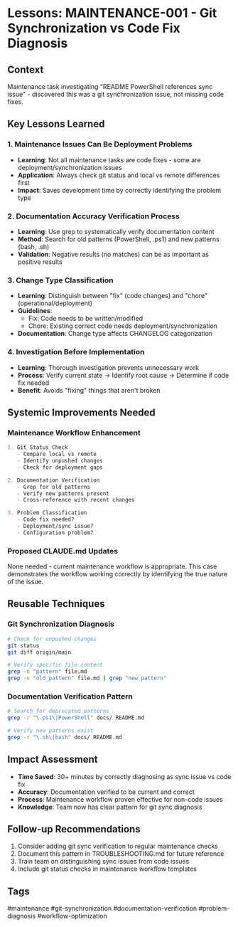 # Lessons: MAINTENANCE-001 - Git Synchronization vs Code Fix Diagnosis

## Context
Maintenance task investigating "README PowerShell references sync issue" - discovered this was a git synchronization issue, not missing code fixes.

## Key Lessons Learned

### 1. Maintenance Issues Can Be Deployment Problems
- **Learning**: Not all maintenance tasks are code fixes - some are deployment/synchronization issues
- **Application**: Always check git status and local vs remote differences first
- **Impact**: Saves development time by correctly identifying the problem type

### 2. Documentation Accuracy Verification Process
- **Learning**: Use grep to systematically verify documentation content
- **Method**: Search for old patterns (PowerShell, .ps1) and new patterns (bash, .sh)
- **Validation**: Negative results (no matches) can be as important as positive results

### 3. Change Type Classification
- **Learning**: Distinguish between "fix" (code changes) and "chore" (operational/deployment)
- **Guidelines**: 
  - Fix: Code needs to be written/modified
  - Chore: Existing correct code needs deployment/synchronization
- **Documentation**: Change type affects CHANGELOG categorization

### 4. Investigation Before Implementation
- **Learning**: Thorough investigation prevents unnecessary work
- **Process**: Verify current state → Identify root cause → Determine if code fix needed
- **Benefit**: Avoids "fixing" things that aren't broken

## Systemic Improvements Needed

### Maintenance Workflow Enhancement
```markdown
1. Git Status Check
   - Compare local vs remote
   - Identify unpushed changes
   - Check for deployment gaps

2. Documentation Verification
   - Grep for old patterns
   - Verify new patterns present
   - Cross-reference with recent changes

3. Problem Classification
   - Code fix needed?
   - Deployment/sync issue?
   - Configuration problem?
```

### Proposed CLAUDE.md Updates
None needed - current maintenance workflow is appropriate. This case demonstrates the workflow working correctly by identifying the true nature of the issue.

## Reusable Techniques

### Git Synchronization Diagnosis
```bash
# Check for unpushed changes
git status
git diff origin/main

# Verify specific file content
grep -n "pattern" file.md
grep -v "old_pattern" file.md | grep "new_pattern"
```

### Documentation Verification Pattern
```bash
# Search for deprecated patterns
grep -r "\.ps1\|PowerShell" docs/ README.md

# Verify new patterns exist
grep -r "\.sh\|bash" docs/ README.md
```

## Impact Assessment
- **Time Saved**: 30+ minutes by correctly diagnosing as sync issue vs code fix
- **Accuracy**: Documentation verified to be current and correct
- **Process**: Maintenance workflow proven effective for non-code issues
- **Knowledge**: Team now has clear pattern for git sync diagnosis

## Follow-up Recommendations
1. Consider adding git sync verification to regular maintenance checks
2. Document this pattern in TROUBLESHOOTING.md for future reference
3. Train team on distinguishing sync issues from code issues
4. Include git status checks in maintenance workflow templates

## Tags
#maintenance #git-synchronization #documentation-verification #problem-diagnosis #workflow-optimization